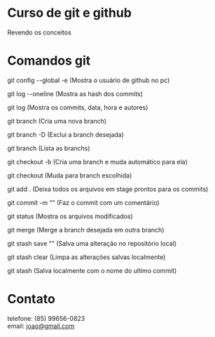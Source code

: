 # Curso de git e github 
Revendo os conceitos 

# Comandos git
git config --global -e  (Mostra o usuário de github no pc)  

git log --oneline (Mostra as hash dos commits)   

git log (Mostra os commits, data, hora e autores)  

git branch <nova branch> (Cria uma nova branch)  

git branch -D <nome da branch> (Exclui a branch desejada)  

git branch (Lista as branchs)  

git checkout -b <nome branch> (Cria uma branch e muda automático para ela)  

git checkout <nome branch> (Muda para branch escolhida)  

git add . (Deixa todos os arquivos em stage prontos para os commits)  

git commit -m "" (Faz o commit com um comentário)  

git status (Mostra os arquivos modificados)  

git merge <nome branch> (Merge a branch desejada em outra branch)  

git stash save "" (Salva uma alteração no repositório local)  

git stash clear (Limpa as alterações salvas localmente)  

git stash (Salva localmente com o nome do ultimo commit)




# Contato
telefone: (85) 99656-0823  
email: joao@gmail.com
